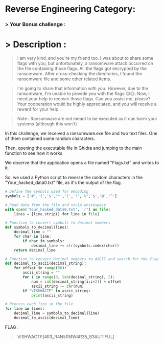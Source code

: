 # Reverse Engineering Category:

### > Your Bonus challenge :

# > Description :

> I am very kind, and you're my friend too. I was about to share some flags with you, but unfortunately, a ransomware attack occurred on the file containing those flags. All the flags got encrypted by the ransomware. After cross-checking the directories, I found the ransomware file and some other related items.

> I'm going to share that information with you. However, due to the ransomware, I'm unable to provide you with the flags 😥😥. Now, I need your help to recover those flags. Can you assist me, please? Your cooperation would be highly appreciated, and you will receive a reward for your help.

> Note : Ransomware are not meant to be executed as it can harm your systems (although this won't) 

In this challenge, we received a ransomware.exe file and two text files. One of them contained some random characters.

Then, opening the executable file in Ghidra and jumping to the main function to see how it works.

We observe that the application opens a file named "Flags.txt" and writes to it.

So, we used a Python script to reverse the random characters in the "Your_hacked_data0.txt" file, as it's the output of the flag.

```py
# Define the symbols used for encoding
symbols = ['#','(','&','*',')','!','%','$','@','^']

# Read data from the file and strip whitespace
with open('Your_hacked_data0.txt', 'r') as file:
    lines = [line.strip() for line in file]

# Function to convert symbols to decimal numbers
def symbols_to_decimal(line):
    decimal_line = ""
    for char in line:
        if char in symbols:
            decimal_line += str(symbols.index(char))
    return decimal_line

# Function to convert decimal numbers to ASCII and search for the flag (format: VISHWACTF)
def decimal_to_ascii(decimal_string):
    for offset in range(50):
        ascii_string = ""
        for i in range(0, len(decimal_string), 2):
            num = int(decimal_string[i:i+2]) + offset
            ascii_string += chr(num)
        if "VISHWACTF" in ascii_string:
            print(ascii_string)

# Process each line in the file
for line in lines:
    decimal_line = symbols_to_decimal(line)
    decimal_to_ascii(decimal_line)
```

FLAG : 
> VISHWACTF[4R3_R4N50MW4R35_B3AUTIFUL]
